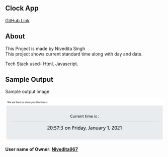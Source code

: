 ## Clock App

[GitHub Link](https://github.com/Nivedita967/current_clock)

## About

This Project is made by Nivedita Singh  
This project shows current standard time along with day and date.

Tech Stack used- Html, Javascript.

## Sample Output 

Sample output image

![Smaple image](img.png)

#### User name of Owner: [Nivedita967](https://github.com/Nivedita967)
